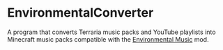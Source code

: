 # EnvironmentalConverter

A program that converts Terraria music packs and YouTube playlists into Minecraft music packs compatible with the [Environmental Music](https://github.com/Kamppix/EnvironmentalMusic) mod.

